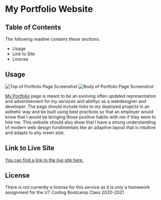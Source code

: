 # My Portfolio Website

## Table of Contents
The following readme contains these sections:

* Usage
* Link to Site
* License

## Usage

![Top of Portfolio Page Screenshot](./https://github.com/fuddafudda/SecondWeekPortfolioHomework/blob/main/assets/images/0E736625-BB10-484E-9397-6A04A84D2C8F.jpeg.png)
![Body of Portfolio Page Screenshot](./https://github.com/fuddafudda/SecondWeekPortfolioHomework/blob/main/assets/images/C217B44C-133B-4D42-A689-DDFA7E6C4AD8.jpeg.png)

[My Portfolio](https://fuddafudda.github.io/FirstWeekSEOHomework/) page is meant to be an evolving often updated representation and advertisement for my services and abilitys as a webdesigner and developer. The page should include links to my deployed projects in an asthetic way and be built using best practices so that an employer would know that I would be bringing those positive habits with me if they were to hire me. This website should also show that I have a strong understanding of modern web design fundimentals like an adaptive layout that is intuitive and adapts to any sreen size. 



## Link to Live Site

[You can find a link to the live site here.](https://fuddafudda.github.io/SecondWeekPortfolioHomework/)

## License

There is not currently a license for this service as it is only a homework assignment for the UT Coding Bootcamp Class 2020-2021
